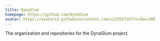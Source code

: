 ```yaml
---
title: DynaSlum
homepage: https://github.com/DynaSlum
avatar: https://avatars2.githubusercontent.com/u/23557167?v=3&s=200
---
```


The organization and repositories for the DynaSlum project.

